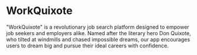 # WorkQuixote
"WorkQuixote" is a revolutionary job search platform designed to empower job seekers and employers alike. Named after the literary hero Don Quixote, who tilted at windmills and chased impossible dreams, our app encourages users to dream big and pursue their ideal careers with confidence.
